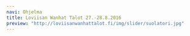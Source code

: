 ```yaml
---
navi: Ohjelma
title: Loviisan Wanhat Talot 27.-28.8.2016
preview: "http://loviisanwanhattalot.fi/img/slider/suolatori.jpg"
---
```

<header>
    <div class="logo"></div>
</header>